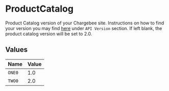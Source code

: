# ProductCatalog

Product Catalog version of your Chargebee site. Instructions on how to find your version you may find <a href="https://apidocs.chargebee.com/docs/api?prod_cat_ver=2">here</a> under `API Version` section. If left blank, the product catalog version will be set to 2.0.


## Values

| Name   | Value  |
| ------ | ------ |
| `ONE0` | 1.0    |
| `TWO0` | 2.0    |